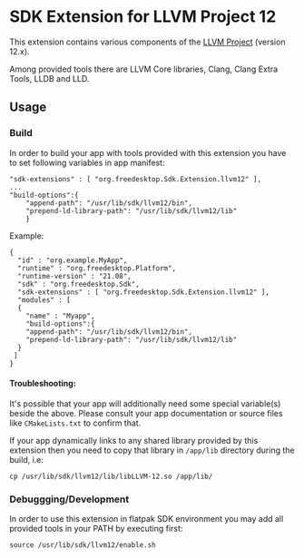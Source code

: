 # SDK Extension for LLVM Project 12

This extension contains various components of the [LLVM Project](https://llvm.org) (version 12.x).

Among provided tools there are LLVM Core libraries, Clang, Clang Extra Tools, LLDB and LLD.

## Usage

### Build

In order to build your app with tools provided with this extension you have to set following variables in app manifest:

```
"sdk-extensions" : [ "org.freedesktop.Sdk.Extension.llvm12" ],
...
"build-options":{
    "append-path": "/usr/lib/sdk/llvm12/bin",
    "prepend-ld-library-path": "/usr/lib/sdk/llvm12/lib"
    }
```
Example:
```
{
  "id" : "org.example.MyApp",
  "runtime" : "org.freedesktop.Platform",
  "runtime-version" : "21.08",
  "sdk" : "org.freedesktop.Sdk",
  "sdk-extensions" : [ "org.freedesktop.Sdk.Extension.llvm12" ],
  "modules" : [
  {
    "name" : "Myapp",
    "build-options":{
    "append-path": "/usr/lib/sdk/llvm12/bin",
    "prepend-ld-library-path": "/usr/lib/sdk/llvm12/lib"
  }
 ]
}
```

#### Troubleshooting:

It's possible that your app will additionally need some special variable(s) beside the above. Please consult your app documentation or source files like `CMakeLists.txt` to confirm that.

If your app dynamically links to any shared library provided by this extension then you need to copy that library in `/app/lib` directory during the build, i.e:
```
cp /usr/lib/sdk/llvm12/lib/libLLVM-12.so /app/lib/
```

### Debuggging/Development

In order to use this extension in flatpak SDK environment you may add all provided tools in your PATH by executing first:
```
source /usr/lib/sdk/llvm12/enable.sh
```
